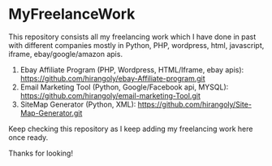 # MyFreelanceWork

This repository consists all my freelancing work which I have done in past with different companies mostly in Python, PHP, wordpress, html, javascript, iframe, ebay/google/amazon apis.

1. Ebay Affiliate Program (PHP, Wordpress, HTML/Iframe, ebay apis): https://github.com/hirangoly/ebay-Affiliate-program.git
2. Email Marketing Tool (Python, Google/Facebook api, MYSQL): https://github.com/hirangoly/email-marketing-Tool.git
3. SiteMap Generator (Python, XML): https://github.com/hirangoly/Site-Map-Generator.git

Keep checking this repository as I keep adding my freelancing work here once ready.

Thanks for looking!
